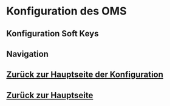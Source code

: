 # Konfiguration des OMS
## Konfiguration Soft Keys

## Navigation
## [Zurück zur Hauptseite der Konfiguration](./configuration_main.md)
## [Zurück zur Hauptseite](../README.md)